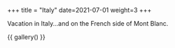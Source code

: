 +++
title = "Italy"
date=2021-07-01
weight=3
+++

Vacation in Italy...and on the French side of Mont Blanc.

{{ gallery() }}
